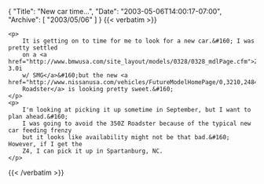 {
  "Title": "New car time...",
  "Date": "2003-05-06T14:00:17-07:00",
  "Archive": [
    "2003/05/06"
  ]
}
{{< verbatim >}}

    <p>
        It is getting on to time for me to look for a new car.&#160; I was pretty settled
        on a <a href="http://www.bmwusa.com/site_layout/models/0328/0328_mdlPage.cfm">Z4 3.0i
        w/ SMG</a>&#160;but the new <a href="http://www.nissanusa.com/vehicles/FutureModelHomePage/0,3210,24842,00.html">350Z
        Roadster</a> is looking pretty sweet.&#160; 
    </p>
    <p>
        I'm looking at picking it up sometime in September, but I want to plan ahead.&#160;
        I was going to avoid the 350Z Roadster because of the typical new car feeding frenzy
        but it looks like availability might not be that bad.&#160; However, if I get the
        Z4, I can pick it up in Spartanburg, NC.
    </p>

{{< /verbatim >}}
